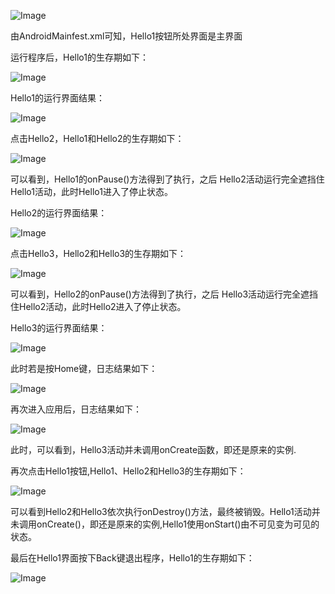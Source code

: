![Image]([https://github.com/Small-Windmill/2018118118_Android/raw/master/%E5%AE%9E%E9%AA%8C%E4%B8%80/%E5%AE%9E%E9%AA%8C%E4%B8%80%E8%BF%87%E7%A8%8B%E5%9B%BE%E7%89%87/1.png](https://github.com/Small-Windmill/2018118118_Android/raw/master/实验一/实验一过程图片/1.png))

由AndroidMainfest.xml可知，Hello1按钮所处界面是主界面

运行程序后，Hello1的生存期如下：

![Image](D:\2018118118_Android\实验一\实验一过程图片\2.png)

Hello1的运行界面结果：

![Image](D:\2018118118_Android\实验一\实验一过程图片\3.png)

点击Hello2，Hello1和Hello2的生存期如下：

![Image](D:\2018118118_Android\实验一\实验一过程图片\4.png)

可以看到，Hello1的onPause()方法得到了执行，之后 Hello2活动运行完全遮挡住Hello1活动，此时Hello1进入了停止状态。

Hello2的运行界面结果：

![Image](D:\2018118118_Android\实验一\实验一过程图片\5.png)

点击Hello3，Hello2和Hello3的生存期如下：

![Image](D:\2018118118_Android\实验一\实验一过程图片\6.png)

可以看到，Hello2的onPause()方法得到了执行，之后 Hello3活动运行完全遮挡住Hello2活动，此时Hello2进入了停止状态。

Hello3的运行界面结果：

![Image](D:\2018118118_Android\实验一\实验一过程图片\7.png)

此时若是按Home键，日志结果如下：

![Image](D:\2018118118_Android\实验一\实验一过程图片\8.png)

再次进入应用后，日志结果如下：

![Image](D:\2018118118_Android\实验一\实验一过程图片\9.png)

此时，可以看到，Hello3活动并未调用onCreate函数，即还是原来的实例.

再次点击Hello1按钮,Hello1、Hello2和Hello3的生存期如下：

![Image](D:\2018118118_Android\实验一\实验一过程图片\10.png)

可以看到Hello2和Hello3依次执行onDestroy()方法，最终被销毁。Hello1活动并未调用onCreate()，即还是原来的实例,Hello1使用onStart()由不可见变为可见的状态。

 

最后在Hello1界面按下Back键退出程序，Hello1的生存期如下：

![Image](D:\2018118118_Android\实验一\实验一过程图片\11.png)